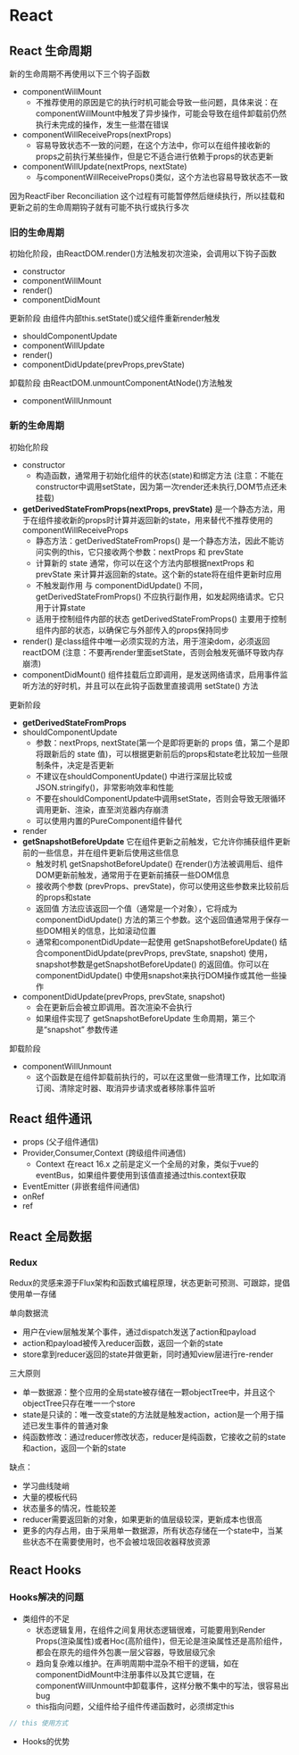 # React

## React 生命周期

新的生命周期不再使用以下三个钩子函数

- componentWillMount
  - 不推荐使用的原因是它的执行时机可能会导致一些问题，具体来说：在componentWillMount中触发了异步操作，可能会导致在组件卸载前仍然执行未完成的操作，发生一些潜在错误
- componentWillReceiveProps(nextProps)
  - 容易导致状态不一致的问题，在这个方法中，你可以在组件接收新的props之前执行某些操作，但是它不适合进行依赖于props的状态更新
- componentWillUpdate(nextProps, nextState)
  - 与componentWillReceiveProps()类似，这个方法也容易导致状态不一致

因为ReactFiber Reconciliation 这个过程有可能暂停然后继续执行，所以挂载和更新之前的生命周期钩子就有可能不执行或执行多次

### 旧的生命周期

初始化阶段，由ReactDOM.render()方法触发初次渲染，会调用以下钩子函数

- constructor
- componentWillMount
- render()
- componentDidMount

更新阶段 由组件内部this.setState()或父组件重新render触发

- shouldComponentUpdate
- componentWillUpdate
- render()
- componentDidUpdate(prevProps,prevState)

卸载阶段 由ReactDOM.unmountComponentAtNode()方法触发

- componentWillUnmount

### 新的生命周期

初始化阶段

- constructor
  - 构造函数，通常用于初始化组件的状态(state)和绑定方法 (注意：不能在constructor中调用setState，因为第一次render还未执行,DOM节点还未挂载)
- **getDerivedStateFromProps(nextProps, prevState)** 是一个静态方法，用于在组件接收新的props时计算并返回新的state，用来替代不推荐使用的componentWillReceiveProps
  - 静态方法：getDerivedStateFromProps() 是一个静态方法，因此不能访问实例的this，它只接收两个参数：nextProps 和 prevState
  - 计算新的 state 通常，你可以在这个方法内部根据nextProps 和 prevState 来计算并返回新的state。这个新的state将在组件更新时应用
  - 不触发副作用 与 componentDidUpdate() 不同，getDerivedStateFromProps() 不应执行副作用，如发起网络请求。它只用于计算state
  - 适用于控制组件内部的状态 getDerivedStateFromProps() 主要用于控制组件内部的状态，以确保它与外部传入的props保持同步
- render() 是class组件中唯一必须实现的方法，用于渲染dom，必须返回reactDOM (注意：不要再render里面setState，否则会触发死循环导致内存崩溃)
- componentDidMount() 组件挂载后立即调用，是发送网络请求，启用事件监听方法的好时机，并且可以在此钩子函数里直接调用 setState() 方法

更新阶段

- **getDerivedStateFromProps**
- shouldComponentUpdate
  - 参数：nextProps, nextState(第一个是即将更新的 props 值，第二个是即将跟新后的 state 值)，可以根据更新前后的props和state老比较加一些限制条件，决定是否更新
  - 不建议在shouldComponentUpdate() 中进行深层比较或JSON.stringify()，非常影响效率和性能
  - 不要在shouldComponentUpdate中调用setState，否则会导致无限循环调用更新、渲染，直至浏览器内存崩溃
  - 可以使用内置的PureComponent组件替代
- render
- **getSnapshotBeforeUpdate** 它在组件更新之前触发，它允许你捕获组件更新前的一些信息，并在组件更新后使用这些信息
  - 触发时机 getSnapshotBeforeUpdate() 在render()方法被调用后、组件DOM更新前触发，通常用于在更新前捕获一些DOM信息
  - 接收两个参数 (prevProps、prevState)，你可以使用这些参数来比较前后的props和state
  - 返回值 方法应该返回一个值（通常是一个对象），它将成为componentDidUpdate() 方法的第三个参数。这个返回值通常用于保存一些DOM相关的信息，比如滚动位置
  - 通常和componentDidUpdate一起使用 getSnapshotBeforeUpdate() 结合componentDidUpdate(prevProps, prevState, snapshot) 使用，snapshot参数是getSnapshotBeforeUpdate() 的返回值。你可以在componentDidUpdate() 中使用snapshot来执行DOM操作或其他一些操作
- componentDidUpdate(prevProps, prevState, snapshot)
  - 会在更新后会被立即调用。首次渲染不会执行
  - 如果组件实现了 getSnapshotBeforeUpdate 生命周期，第三个是“snapshot” 参数传递

卸载阶段

- componentWillUnmount
  - 这个函数是在组件卸载前执行的，可以在这里做一些清理工作，比如取消订阅、清除定时器、取消异步请求或者移除事件监听

## React 组件通讯

- props (父子组件通信)
- Provider,Consumer,Context (跨级组件间通信)
  - Context 在react 16.x 之前是定义一个全局的对象，类似于vue的eventBus，如果组件要使用到该值直接通过this.context获取
- EventEmitter (非嵌套组件间通信)
- onRef
- ref

## React 全局数据

### Redux

Redux的灵感来源于Flux架构和函数式编程原理，状态更新可预测、可跟踪，提倡使用单一存储

单向数据流

- 用户在view层触发某个事件，通过dispatch发送了action和payload
- action和payload被传入reducer函数，返回一个新的state
- store拿到reducer返回的state并做更新，同时通知view层进行re-render

三大原则

- 单一数据源：整个应用的全局state被存储在一颗objectTree中，并且这个objectTree只存在唯一一个store
- state是只读的：唯一改变state的方法就是触发action，action是一个用于描述已发生事件的普通对象
- 纯函数修改：通过reducer修改状态，reducer是纯函数，它接收之前的state和action，返回一个新的state

缺点：

- 学习曲线陡峭
- 大量的模板代码
- 状态量多的情况，性能较差
- reducer需要返回新的对象，如果更新的值层级较深，更新成本也很高
- 更多的内存占用，由于采用单一数据源，所有状态存储在一个state中，当某些状态不在需要使用时，也不会被垃圾回收器释放资源

## React Hooks

### Hooks解决的问题

- 类组件的不足
  - 状态逻辑复用，在组件之间复用状态逻辑很难，可能要用到Render Props(渲染属性)或者Hoc(高阶组件)，但无论是渲染属性还是高阶组件，都会在原先的组件外包裹一层父容器，导致层级冗余
  - 趋向复杂难以维护。在声明周期中混杂不相干的逻辑，如在componentDidMount中注册事件以及其它逻辑，在componentWillUnmount中卸载事件，这样分散不集中的写法，很容易出bug
  - this指向问题，父组件给子组件传递函数时，必须绑定this

```js
// this 使用方式

```

- Hooks的优势
